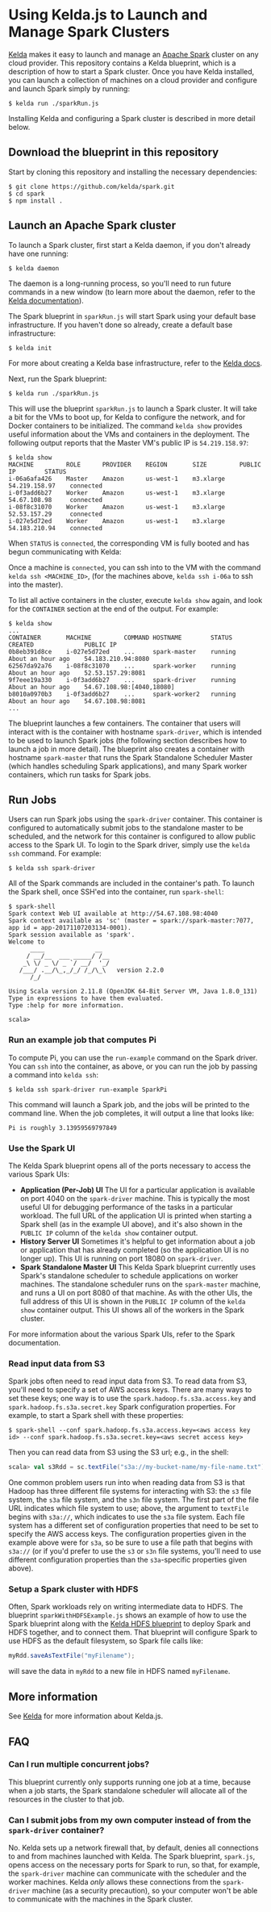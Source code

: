 # Using Kelda.js to Launch and Manage Spark Clusters

[Kelda](http://docs.kelda.io) makes it easy to launch and manage an
[Apache Spark](http://spark.apache.org) cluster on any cloud provider. This
repository contains a Kelda blueprint, which is a description of how to start
a Spark cluster. Once you have Kelda installed, you can launch a collection of
machines on a cloud provider and configure and launch Spark simply by running:

```console
$ kelda run ./sparkRun.js
```

Installing Kelda and configuring a Spark cluster is described in more detail
below.

## Download the blueprint in this repository

Start by cloning this repository and installing the necessary dependencies:

```console
$ git clone https://github.com/kelda/spark.git
$ cd spark
$ npm install .
```

## Launch an Apache Spark cluster

To launch a Spark cluster, first start a Kelda daemon, if you don't already have
one running:

```console
$ kelda daemon
```

The daemon is a long-running process, so you'll need to run future commands in
a new window (to learn more about the daemon, refer to
the [Kelda documentation](http://docs.kelda.io)).

The Spark blueprint in `sparkRun.js` will start Spark using your default base
infrastructure.  If you haven't done so already, create a default base
infrastructure:

```console
$ kelda init
```

For more about creating a Kelda base infrastructure, refer to the
[Kelda docs](http://docs.kelda.io).

Next, run the Spark blueprint:

```console
$ kelda run ./sparkRun.js
```

This will use the blueprint `sparkRun.js` to launch a Spark cluster. It will take a
bit for the VMs to boot up, for Kelda to
configure the network, and for Docker containers to be initialized. The command
`kelda show` provides useful information about the VMs and containers in the
deployment. The following output reports that the Master VM's public IP is
`54.219.158.97`:

```
$ kelda show
MACHINE         ROLE      PROVIDER    REGION       SIZE         PUBLIC IP        STATUS
i-06a6afa426    Master    Amazon      us-west-1    m3.xlarge    54.219.158.97    connected
i-0f3add6b27    Worker    Amazon      us-west-1    m3.xlarge    54.67.108.98     connected
i-08f8c31070    Worker    Amazon      us-west-1    m3.xlarge    52.53.157.29     connected
i-027e5d72ed    Worker    Amazon      us-west-1    m3.xlarge    54.183.210.94    connected
```

When `STATUS` is `connected`, the corresponding VM is fully booted and has begun
communicating with Kelda:

Once a machine is `connected`, you can ssh into to the VM with the command
`kelda ssh <MACHINE_ID>`, (for the machines above, `kelda ssh i-06a` to ssh into
the master).

To list all active containers in the cluster, execute `kelda show` again, and
look for the `CONTAINER` section at the end of the output.  For example:

```
$ kelda show
...
CONTAINER       MACHINE         COMMAND HOSTNAME        STATUS     CREATED              PUBLIC IP
0b8eb391d8ce    i-027e5d72ed    ...     spark-master    running    About an hour ago    54.183.210.94:8080
62567da92a76    i-08f8c31070    ...     spark-worker    running    About an hour ago    52.53.157.29:8081
9f7eee19a330    i-0f3add6b27    ...     spark-driver    running    About an hour ago    54.67.108.98:[4040,18080]
b8010a0970b3    i-0f3add6b27    ...     spark-worker2   running    About an hour ago    54.67.108.98:8081
...
```

The blueprint launches a few containers.  The container that users will interact with
is the container with hostname `spark-driver`, which is intended to be used to launch
Spark jobs (the following section describes how to launch a job in more detail). The
blueprint also creates a container with hostname `spark-master` that runs the Spark
Standalone Scheduler Master (which handles scheduling Spark applications), and many
Spark worker containers, which run tasks for Spark jobs.

## Run Jobs

Users can run Spark jobs using the `spark-driver` container.  This container is configured
to automatically submit jobs to the standalone master to be scheduled, and the network
for this container is configured to allow public access to the Spark UI.  To login to the
Spark driver, simply use the `kelda ssh` command.  For example:

```console
$ kelda ssh spark-driver
```

All of the Spark commands are included in the container's path.  To launch the Spark shell,
once SSH'ed into the container, run `spark-shell`:

```console
$ spark-shell
Spark context Web UI available at http://54.67.108.98:4040
Spark context available as 'sc' (master = spark://spark-master:7077, app id = app-20171107203134-0001).
Spark session available as 'spark'.
Welcome to
      ____              __
     / __/__  ___ _____/ /__
    _\ \/ _ \/ _ `/ __/  '_/
   /___/ .__/\_,_/_/ /_/\_\   version 2.2.0
      /_/

Using Scala version 2.11.8 (OpenJDK 64-Bit Server VM, Java 1.8.0_131)
Type in expressions to have them evaluated.
Type :help for more information.

scala>
```

### Run an example job that computes Pi

To compute Pi, you can use the `run-example` command on the Spark driver.
You can `ssh` into the container, as above, or you can run the job by passing a
command into `kelda ssh`:

```console
$ kelda ssh spark-driver run-example SparkPi
```

This command will launch a Spark job, and the jobs will be printed to
the command line.  When the job completes, it will output a line that
looks like:

```console
Pi is roughly 3.13959569797849
```

### Use the Spark UI

The Kelda Spark blueprint opens all of the ports necessary to access the various
Spark UIs:
* **Application (Per-Job) UI** The UI for a particular application is available
on port 4040 on the `spark-driver` machine. This is typically the most useful UI
for debugging performance of the tasks in a particular workload. The full URL
of the application UI is printed when starting a Spark shell (as in the example
UI above), and it's also shown in the `PUBLIC IP` column of the `kelda show`
container output.
* **History Server UI** Sometimes it's helpful to get information about a job or
application that has already completed (so the application UI is no longer up).
This UI is running on port 18080 on `spark-driver`.
* **Spark Standalone Master UI** This Kelda Spark blueprint currently uses
Spark's standalone scheduler to schedule applications on worker machines. The
standalone scheduler runs on the `spark-master` machine, and runs a UI on port
8080 of that machine. As with the other UIs, the full address of this UI is
shown in the `PUBLIC IP` column of the `kelda show` container output. This
UI shows all of the workers in the Spark cluster.

For more information about the various Spark UIs, refer to the Spark
documentation.

### Read input data from S3

Spark jobs often need to read input data from S3. To read data from S3, you'll
need to specify a set of AWS access keys.  There are many ways to set these
keys; one way is to use the `spark.hadoop.fs.s3a.access.key` and
`spark.hadoop.fs.s3a.secret.key` Spark configuration properties.  For example,
to start a Spark shell with these properties:

```console
$ spark-shell --conf spark.hadoop.fs.s3a.access.key=<aws access key id> --conf spark.hadoop.fs.s3a.secret.key=<aws secret access key>
```
<!---
There are at least two other ways of configuring these keys (listed here as a
comment so that we have a log of them in case we'd like to include them in
the documentation later):
(1) The user can set the AWS_ACCESS_KEY_ID and AWS_SECRET_ACCESS_KEY environment
variables on the container named spark-driver.
(2) The user can set the configuration properties using Scala code (which can
be done in an already running shell, for example):
> sc.hadoopConfiguration.set("fs.s3a.access.key", "<key id here>")
> sc.hadoopConfiguration.set("fs.s3a.secret.key", "<secret key here>")
-->

Then you can read data from S3 using the S3 url; e.g., in the shell:

```scala
scala> val s3Rdd = sc.textFile("s3a://my-bucket-name/my-file-name.txt")
```

One common problem users run into when reading data from S3 is that Hadoop has
three different file systems for interacting with S3: the `s3` file system, the
`s3a` file system, and the `s3n` file system.  The first part of the file URL
indicates which file system to use; above, the argument to `textFile` begins
with `s3a://`, which indicates to use the `s3a` file system.  Each file system
has a different set of configuration properties that need to be set to specify
the AWS access keys. The configuration properties given in the example above
were for `s3a`, so be sure to use a file path that begins with `s3a://` (or if
you'd prefer to use the `s3` or `s3n` file systems, you'll need to use different
configuration properties than the `s3a`-specific properties given above).

### Setup a Spark cluster with HDFS

Often, Spark workloads rely on writing intermediate data to HDFS.  The blueprint
`sparkWithHDFSExample.js` shows an example of how to use the Spark blueprint
along with the [Kelda HDFS blueprint](https://github.com/kelda/hadoop) to deploy
Spark and HDFS together, and to connect them.  That blueprint will configure
Spark to use HDFS as the default filesystem, so Spark file calls like:

```scala
myRdd.saveAsTextFile("myFilename");
```

will save the data in `myRdd` to a new file in HDFS named `myFilename`.

## More information
See [Kelda](http://kelda.io) for more information about Kelda.js.

## FAQ

### Can I run multiple concurrent jobs?

This blueprint currently only supports running one job at a time,
because when a job starts, the Spark standalone scheduler will
allocate all of the resources in the cluster to that job.

### Can I submit jobs from my own computer instead of from the `spark-driver` container?

No. Kelda sets up a network firewall that, by default, denies all connections
to and from machines launched with Kelda.  The Spark blueprint, `spark.js`,
opens access on the necessary ports for Spark to run, so that, for example,
the `spark-driver` machine can communicate with the scheduler and the worker
machines. Kelda _only_ allows these connections from the `spark-driver` machine
(as a security precaution), so your computer won't be able to communicate with
the machines in the Spark cluster.
